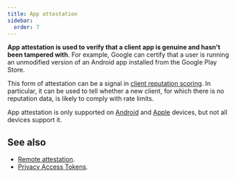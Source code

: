 ```yaml
---
title: App attestation
sidebar:
  order: 7
---
```


**App attestation is used to verify that a client app is genuine and hasn't been tampered with**.
For example,
Google can certify that a user is running an unmodified version of an Android app installed
from the Google Play Store.

This form of attestation can be a signal in [client reputation scoring](client-reputation.md).
In particular, it can be used to tell whether a new client,
for which there is no reputation data,
is likely to comply with rate limits.

App attestation is only supported on [Android](https://developer.android.com/google/play/integrity/overview) and [Apple](https://developer.apple.com/documentation/devicecheck/establishing-your-app-s-integrity) devices,
but not all devices support it.

## See also

- [Remote attestation](./humanity-verification.md#remote-attestation).
- [Privacy Access Tokens](./humanity-verification.md#private-access-tokens).
